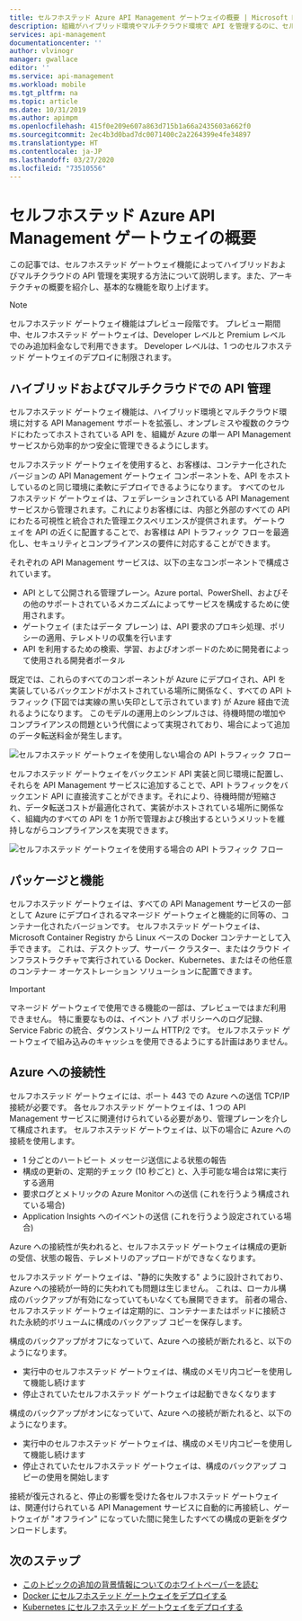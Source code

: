 ```yaml
---
title: セルフホステッド Azure API Management ゲートウェイの概要 | Microsoft Docs
description: 組織がハイブリッド環境やマルチクラウド環境で API を管理するのに、セルフホステッド Azure API Management ゲートウェイがどのように役立つかを説明します。
services: api-management
documentationcenter: ''
author: vlvinogr
manager: gwallace
editor: ''
ms.service: api-management
ms.workload: mobile
ms.tgt_pltfrm: na
ms.topic: article
ms.date: 10/31/2019
ms.author: apimpm
ms.openlocfilehash: 415f0e209e607a863d715b1a66a2435603a662f0
ms.sourcegitcommit: 2ec4b3d0bad7dc0071400c2a2264399e4fe34897
ms.translationtype: HT
ms.contentlocale: ja-JP
ms.lasthandoff: 03/27/2020
ms.locfileid: "73510556"
---
```

# <a name="self-hosted-api-management-gateway-overview"></a>セルフホステッド Azure API Management ゲートウェイの概要

この記事では、セルフホステッド ゲートウェイ機能によってハイブリッドおよびマルチクラウドの API 管理を実現する方法について説明します。また、アーキテクチャの概要を紹介し、基本的な機能を取り上げます。

> [!NOTE]
> セルフホステッド ゲートウェイ機能はプレビュー段階です。 プレビュー期間中、セルフホステッド ゲートウェイは、Developer レベルと Premium レベルでのみ追加料金なしで利用できます。 Developer レベルは、1 つのセルフホステッド ゲートウェイのデプロイに制限されます。

## <a name="hybrid-and-multi-cloud-api-management"></a>ハイブリッドおよびマルチクラウドでの API 管理

セルフホステッド ゲートウェイ機能は、ハイブリッド環境とマルチクラウド環境に対する API Management サポートを拡張し、オンプレミスや複数のクラウドにわたってホストされている API を、組織が Azure の単一 API Management サービスから効率的かつ安全に管理できるようにします。

セルフホステッド ゲートウェイを使用すると、お客様は、コンテナー化されたバージョンの API Management ゲートウェイ コンポーネントを、API をホストしているのと同じ環境に柔軟にデプロイできるようになります。 すべてのセルフホステッド ゲートウェイは、フェデレーションされている API Management サービスから管理されます。これによりお客様には、内部と外部のすべての API にわたる可視性と統合された管理エクスペリエンスが提供されます。 ゲートウェイを API の近くに配置することで、お客様は API トラフィック フローを最適化し、セキュリティとコンプライアンスの要件に対応することができます。

それぞれの API Management サービスは、以下の主なコンポーネントで構成されています。

-   API として公開される管理プレーン。Azure portal、PowerShell、およびその他のサポートされているメカニズムによってサービスを構成するために使用されます。
-   ゲートウェイ (またはデータ プレーン) は、API 要求のプロキシ処理、ポリシーの適用、テレメトリの収集を行います
-   API を利用するための検索、学習、およびオンボードのために開発者によって使用される開発者ポータル

既定では、これらのすべてのコンポーネントが Azure にデプロイされ、API を実装しているバックエンドがホストされている場所に関係なく、すべての API トラフィック (下図では実線の黒い矢印として示されています) が Azure 経由で流れるようになります。 このモデルの運用上のシンプルさは、待機時間の増加やコンプライアンスの問題という代償によって実現されており、場合によって追加のデータ転送料金が発生します。

![セルフホステッド ゲートウェイを使用しない場合の API トラフィック フロー](media/self-hosted-gateway-overview/without-gateways.png)

セルフホステッド ゲートウェイをバックエンド API 実装と同じ環境に配置し、それらを API Management サービスに追加することで、API トラフィックをバックエンド API に直接流すことができます。それにより、待機時間が短縮され、データ転送コストが最適化されて、実装がホストされている場所に関係なく、組織内のすべての API を 1 か所で管理および検出するというメリットを維持しながらコンプライアンスを実現できます。

![セルフホステッド ゲートウェイを使用する場合の API トラフィック フロー](media/self-hosted-gateway-overview/with-gateways.png)

## <a name="packaging-and-features"></a>パッケージと機能

セルフホステッド ゲートウェイは、すべての API Management サービスの一部として Azure にデプロイされるマネージド ゲートウェイと機能的に同等の、コンテナー化されたバージョンです。 セルフホステッド ゲートウェイは、Microsoft Container Registry から Linux ベースの Docker コンテナーとして入手できます。 これは、デスクトップ、サーバー クラスター、またはクラウド インフラストラクチャで実行されている Docker、Kubernetes、またはその他任意のコンテナー オーケストレーション ソリューションに配置できます。

> [!IMPORTANT]
> マネージド ゲートウェイで使用できる機能の一部は、プレビューではまだ利用できません。 特に重要なものは、イベント ハブ ポリシーへのログ記録、Service Fabric の統合、ダウンストリーム HTTP/2 です。 セルフホステッド ゲートウェイで組み込みのキャッシュを使用できるようにする計画はありません。

## <a name="connectivity-to-azure"></a>Azure への接続性

セルフホステッド ゲートウェイには、ポート 443 での Azure への送信 TCP/IP 接続が必要です。 各セルフホステッド ゲートウェイは、1 つの API Management サービスに関連付けられている必要があり、管理プレーンを介して構成されます。 セルフホステッド ゲートウェイは、以下の場合に Azure への接続を使用します。

-   1 分ごとのハートビート メッセージ送信による状態の報告
-   構成の更新の、定期的チェック (10 秒ごと) と、入手可能な場合は常に実行する適用
-   要求ログとメトリックの Azure Monitor への送信 (これを行うよう構成されている場合)
-   Application Insights へのイベントの送信 (これを行うよう設定されている場合)

Azure への接続性が失われると、セルフホステッド ゲートウェイは構成の更新の受信、状態の報告、テレメトリのアップロードができなくなります。

セルフホステッド ゲートウェイは、"静的に失敗する" ように設計されており、Azure への接続が一時的に失われても問題は生じません。 これは、ローカル構成のバックアップが有効になっていてもいなくても展開できます。 前者の場合、セルフホステッド ゲートウェイは定期的に、コンテナーまたはポッドに接続された永続的ボリュームに構成のバックアップ コピーを保存します。

構成のバックアップがオフになっていて、Azure への接続が断たれると、以下のようになります。

-   実行中のセルフホステッド ゲートウェイは、構成のメモリ内コピーを使用して機能し続けます
-   停止されていたセルフホステッド ゲートウェイは起動できなくなります

構成のバックアップがオンになっていて、Azure への接続が断たれると、以下のようになります。

-   実行中のセルフホステッド ゲートウェイは、構成のメモリ内コピーを使用して機能し続けます
-   停止されていたセルフホステッド ゲートウェイは、構成のバックアップ コピーの使用を開始します

接続が復元されると、停止の影響を受けた各セルフホステッド ゲートウェイは、関連付けられている API Management サービスに自動的に再接続し、ゲートウェイが "オフライン" になっていた間に発生したすべての構成の更新をダウンロードします。

## <a name="next-steps"></a>次のステップ

-   [このトピックの追加の背景情報についてのホワイトペーパーを読む](https://aka.ms/hybrid-and-multi-cloud-api-management)
-   [Docker にセルフホステッド ゲートウェイをデプロイする](api-management-howto-deploy-self-hosted-gateway-to-docker.md)
-   [Kubernetes にセルフホステッド ゲートウェイをデプロイする](api-management-howto-deploy-self-hosted-gateway-to-k8s.md)
